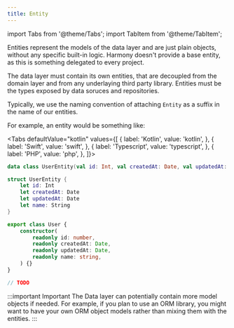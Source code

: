 ```yaml
---
title: Entity
---
```


import Tabs from '@theme/Tabs';
import TabItem from '@theme/TabItem';

Entities represent the models of the data layer and are just plain objects, without any specific built-in logic. Harmony doesn't provide a base entity, as this is something delegated to every project.

The data layer must contain its own entities, that are decoupled from the domain layer and from any underlaying third party library. Entities must be the types exposed by data soruces and repositories. 

Typically, we use the naming convention of attaching `Entity` as a suffix in the name of our entities. 

For example, an entity would be something like:

<Tabs defaultValue="kotlin" values={[
    { label: 'Kotlin', value: 'kotlin', },
    { label: 'Swift', value: 'swift', },
    { label: 'Typescript', value: 'typescript', },
    { label: 'PHP', value: 'php', },
]}>
<TabItem value="kotlin">

```kotlin
data class UserEntity(val id: Int, val createdAt: Date, val updatedAt: Date, val name: String) 
```

</TabItem>
<TabItem value="swift">

```swift
struct UserEntity {
    let id: Int
    let createdAt: Date
    let updatedAt: Date
    let name: String
}
```

</TabItem>
<TabItem value="typescript">

```typescript
export class User {
    constructor(
        readonly id: number,
        readonly createdAt: Date,
        readonly updatedAt: Date,
        readonly name: string,
    ) {}   
}
```

</TabItem>
<TabItem value="php">

```php
// TODO
```

</TabItem>
</Tabs>


:::important Important
The Data layer can potentially contain more model objects if needed. For example, if you plan to use an ORM library, you might want to have your own ORM object models rather than mixing them with the entities.
:::
